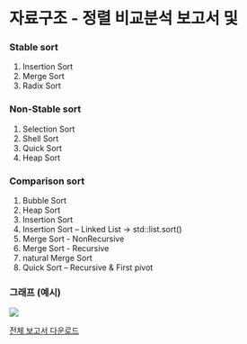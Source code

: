 # 자료구조 - 정렬 비교분석 보고서 및 
### Stable sort
  1. Insertion Sort
  2. Merge Sort
  3. Radix Sort
### Non-Stable sort
  1. Selection Sort
  2. Shell Sort
  3. Quick Sort
  4. Heap Sort
### Comparison sort
  1. Bubble Sort
  2. Heap Sort
  3. Insertion Sort
  4. Insertion Sort – Linked List -> std::list.sort()
  5. Merge Sort - NonRecursive
  6. Merge Sort - Recursive
  7. natural Merge Sort
  8. Quick Sort – Recursive & First pivot
  
### 그래프 (예시)
  ![](https://images.velog.io/images/djh20/post/cb37e8d2-199d-480c-94c0-4653b1720316/image.png)
  

[전체 보고서 다운로드](https://www.dropbox.com/s/pirubbxn9cqq1e3/%EC%9E%90%EB%A3%8C%EA%B5%AC%EC%A1%B0.hwp?dl=1)
  
  
